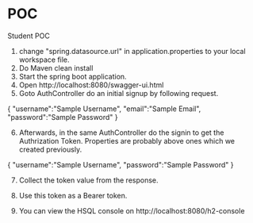 # POC
Student POC

1. change "spring.datasource.url" in application.properties to your local workspace file.
2. Do Maven clean install
3. Start the spring boot application.
4. Open http://localhost:8080/swagger-ui.html
5. Goto AuthController do an initial signup by following request.

{
    "username":"Sample Username",
    "email":"Sample Email",
    "password":"Sample Password"
}

6. Afterwards, in the same AuthController do the signin to get the Authrization Token. Properties are probably above ones which we created previously.

{
    "username":"Sample Username",
    "password":"Sample Password"
}

7. Collect the token value from the response.
8. Use this token as a Bearer token.

9. You can view the HSQL console on http://localhost:8080/h2-console
